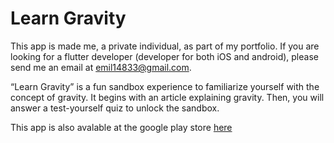 # Learn Gravity

This app is made me, a private individual, as part of my portfolio. If you are looking for a flutter developer (developer for both iOS and android), please send me an email at emil14833@gmail.com.

“Learn Gravity” is a fun sandbox experience to familiarize yourself with the concept of gravity. It begins with an article explaining gravity. Then, you will answer a test-yourself quiz to unlock the sandbox.

This app is also avalable at the google play store [here](https://play.google.com/store/apps/details?id=com.djupvik.grav_sim)